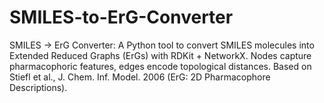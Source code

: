 # SMILES-to-ErG-Converter
SMILES → ErG Converter: A Python tool to convert SMILES molecules into Extended Reduced Graphs (ErGs) with RDKit + NetworkX. Nodes capture pharmacophoric features, edges encode topological distances. Based on Stiefl et al., J. Chem. Inf. Model. 2006 (ErG: 2D Pharmacophore Descriptions).
